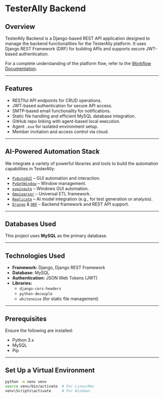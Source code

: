 # TesterAlly Backend

## Overview

TesterAlly Backend is a Django-based REST API application designed to manage the backend functionalities for the TesterAlly platform. It uses Django REST Framework (DRF) for building APIs and supports secure JWT-based authentication.

For a complete understanding of the platform flow, refer to the [Workflow Documentation](./docs/TesterAlly_Agent_Workflow_Documentation.docx).

---

## Features

- RESTful API endpoints for CRUD operations.
- JWT-based authentication for secure API access.
- SMTP-based email functionality for notifications.
- Static file handling and efficient MySQL database integration.
- GitHub repo linking with agent-based local execution.
- Agent `.exe` for isolated environment setup.
- Member invitation and access control via cloud.

---

## AI-Powered Automation Stack

We integrate a variety of powerful libraries and tools to build the automation capabilities in TesterAlly:

- [`PyAutoGUI`](https://pyautogui.readthedocs.io/en/latest/) – GUI automation and interaction.
- [`PyGetWindow`](https://pypi.org/project/PyGetWindow/) – Window management.
- [`pywinauto`](https://pywinauto.readthedocs.io/en/latest/) – Windows GUI automation.
- [`Omniparser`](https://github.com/Hexagon/omniparser) – Universal ETL framework.
- [`Replicate`](https://replicate.com/) – AI model integration (e.g., for test generation or analysis).
- [`Django`](https://www.djangoproject.com/) & [`DRF`](https://www.django-rest-framework.org/) – Backend framework and REST API support.

---

## Databases Used

This project uses **MySQL** as the primary database.

---

## Technologies Used

- **Framework:** Django, Django REST Framework
- **Database:** MySQL
- **Authentication:** JSON Web Tokens (JWT)
- **Libraries:**
  - `django-cors-headers`
  - `python-decouple`
  - `whitenoise` (for static file management)

---

## Prerequisites

Ensure the following are installed:

- Python 3.x
- MySQL
- Pip

---

## Set Up a Virtual Environment

```bash
python -m venv venv
source venv/bin/activate  # For Linux/Mac
venv\Scripts\activate     # For Windows
